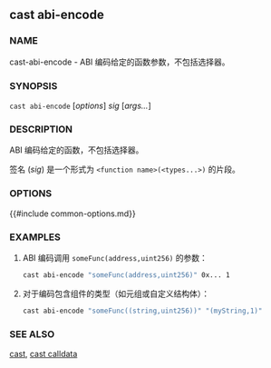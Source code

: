 ## cast abi-encode

### NAME

cast-abi-encode - ABI 编码给定的函数参数，不包括选择器。

### SYNOPSIS

``cast abi-encode`` [*options*] *sig* [*args...*]

### DESCRIPTION

ABI 编码给定的函数，不包括选择器。

签名 (*sig*) 是一个形式为 `<function name>(<types...>)` 的片段。

### OPTIONS

{{#include common-options.md}}

### EXAMPLES

1. ABI 编码调用 `someFunc(address,uint256)` 的参数：
    ```sh
    cast abi-encode "someFunc(address,uint256)" 0x... 1
    ```

2. 对于编码包含组件的类型（如元组或自定义结构体）：

    ```sh
    cast abi-encode "someFunc((string,uint256))" "(myString,1)"
    ```

### SEE ALSO

[cast](./cast.md), [cast calldata](./cast-calldata.md)